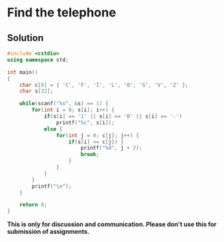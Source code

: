 # Find the telephone

## Solution

```c++
#include <cstdio>
using namespace std;

int main()
{
    char c[8] = { 'C', 'F', 'I', 'L', 'O', 'S', 'V', 'Z' };
    char s[32];

    while(scanf("%s", &s) == 1) {
        for(int i = 0; s[i]; i++) {
            if(s[i] == '1' || s[i] == '0' || s[i] == '-')
                printf("%c", s[i]);
            else {
                for(int j = 0; c[j]; j++) {
                    if(s[i] <= c[j]) {
                        printf("%d", j + 2);
                        break;
                    }
                }
            }
        }
        printf("\n");
    }

    return 0;
}

```


**This is only for discussion and communication. Please don't use this for submission of assignments.**
